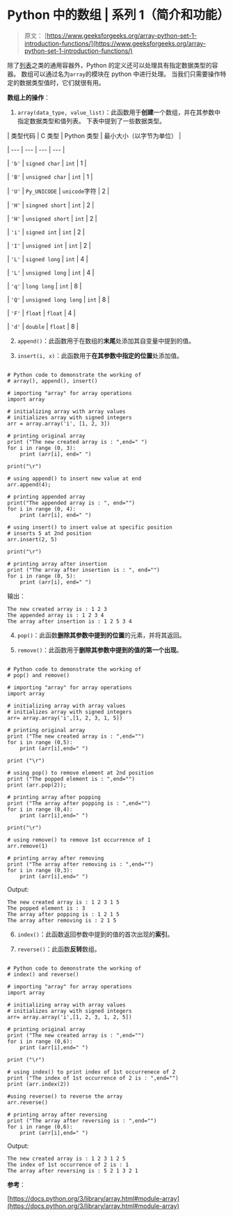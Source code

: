 # Python 中的数组 | 系列 1（简介和功能）

> 原文： [https://www.geeksforgeeks.org/array-python-set-1-introduction-functions/](https://www.geeksforgeeks.org/array-python-set-1-introduction-functions/)

除了[列表](http://quiz.geeksforgeeks.org/python-set-3-strings-lists-tuples-iterations/)之类的通用容器外，Python 的定义还可以处理具有指定数据类型的容器。 数组可以通过名为`array`的模块在 python 中进行处理。 当我们只需要操作特定的数据类型值时，它们就很有用。

**数组上的操作**：

1.  `array(data_type, value_list)`：此函数用于**创建**一个数组，并在其参数中指定数据类型和值列表。 下表中提到了一些数据类型。

| 类型代码 | C 类型 | Python 类型 | 最小大小（以字节为单位） |

| --- | --- | --- | --- |

| `'b'` | `signed char` | `int` | 1 |

| `'B'` | `unsigned char` | `int` | 1 |

| `'U'` | `Py_UNICODE` | `unicode`字符 | 2 |

| `'H'` | `singned short` | `int` | 2 |

| `'H'` | `unsigned short` | `int` | 2 |

| `'i'` | `signed int` | `int` | 2 |

| `'I'` | `unsigned int` | `int` | 2 |

| `'L'` | `signed long` | `int` | 4 |

| `'L'` | `unsigned long` | `int` | 4 |

| `'q'` | `long long` | `int` | 8 |

| `'Q'` | `unsigned long long` | `int` | 8 |

| `'F'` | `float` | `float` | 4 |

| `'d'` | `double` | `float` | 8 |

2.  `append()`：此函数用于在数组的**末尾**处添加其自变量中提到的值。

3.  `insert(i, x)`：此函数用于**在其参数中指定的位置**处添加值。

```

# Python code to demonstrate the working of  
# array(), append(), insert() 

# importing "array" for array operations 
import array 

# initializing array with array values 
# initializes array with signed integers 
arr = array.array('i', [1, 2, 3])  

# printing original array 
print ("The new created array is : ",end=" ") 
for i in range (0, 3): 
    print (arr[i], end=" ") 

print("\r") 

# using append() to insert new value at end 
arr.append(4); 

# printing appended array 
print("The appended array is : ", end="") 
for i in range (0, 4): 
    print (arr[i], end=" ") 

# using insert() to insert value at specific position 
# inserts 5 at 2nd position 
arr.insert(2, 5) 

print("\r") 

# printing array after insertion 
print ("The array after insertion is : ", end="") 
for i in range (0, 5): 
    print (arr[i], end=" ") 

```

输出：

```
The new created array is : 1 2 3 
The appended array is : 1 2 3 4 
The array after insertion is : 1 2 5 3 4 

```

4.  `pop()`：此函数**删除其参数中提到的位置**的元素，并将其返回。

5.  `remove()`：此函数用于**删除其参数中提到的值的第一个出现**。

```

# Python code to demonstrate the working of  
# pop() and remove() 

# importing "array" for array operations 
import array 

# initializing array with array values 
# initializes array with signed integers 
arr= array.array('i',[1, 2, 3, 1, 5])  

# printing original array 
print ("The new created array is : ",end="") 
for i in range (0,5): 
    print (arr[i],end=" ") 

print ("\r") 

# using pop() to remove element at 2nd position 
print ("The popped element is : ",end="") 
print (arr.pop(2)); 

# printing array after popping 
print ("The array after popping is : ",end="") 
for i in range (0,4): 
    print (arr[i],end=" ") 

print("\r") 

# using remove() to remove 1st occurrence of 1 
arr.remove(1) 

# printing array after removing 
print ("The array after removing is : ",end="") 
for i in range (0,3): 
    print (arr[i],end=" ") 

```

Output:

```
The new created array is : 1 2 3 1 5 
The popped element is : 3
The array after popping is : 1 2 1 5 
The array after removing is : 2 1 5 

```

6.  `index()`：此函数返回参数中提到的值的首次出现的**索引**。

7.  `reverse()`：此函数**反转**数组。

```

# Python code to demonstrate the working of  
# index() and reverse() 

# importing "array" for array operations 
import array 

# initializing array with array values 
# initializes array with signed integers 
arr= array.array('i',[1, 2, 3, 1, 2, 5])  

# printing original array 
print ("The new created array is : ",end="") 
for i in range (0,6): 
    print (arr[i],end=" ") 

print ("\r") 

# using index() to print index of 1st occurrenece of 2 
print ("The index of 1st occurrence of 2 is : ",end="") 
print (arr.index(2)) 

#using reverse() to reverse the array 
arr.reverse() 

# printing array after reversing 
print ("The array after reversing is : ",end="") 
for i in range (0,6): 
    print (arr[i],end=" ") 

```

Output:

```
The new created array is : 1 2 3 1 2 5 
The index of 1st occurrence of 2 is : 1
The array after reversing is : 5 2 1 3 2 1

```

**参考**：

[https://docs.python.org/3/library/array.html#module-array](https://docs.python.org/3/library/array.html#module-array)



